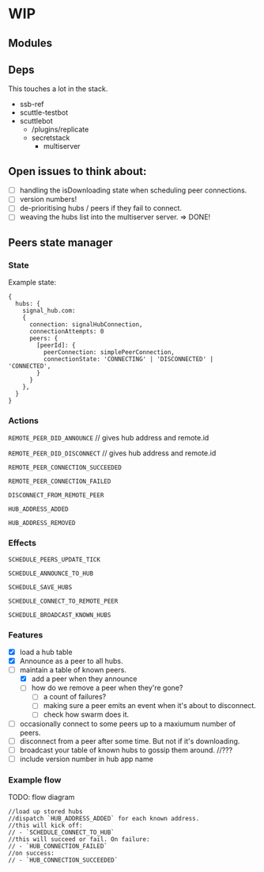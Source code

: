 # WIP

## Modules

## Deps

This touches a lot in the stack.

- ssb-ref
- scuttle-testbot
- scuttlebot
  - /plugins/replicate
  - secretstack
    - multiserver

## Open issues to think about:

- [ ] handling the isDownloading state when scheduling peer connections.
- [ ] version numbers!
- [ ] de-prioritising hubs / peers if they fail to connect. 
- [ ] weaving the hubs list into the multiserver server. => DONE!

## Peers state manager

### State

Example state:
```
{
  hubs: {
    signal_hub.com: 
    {
      connection: signalHubConnection,
      connectionAttempts: 0
      peers: {
        [peerId]: {
          peerConnection: simplePeerConnection,
          connectionState: 'CONNECTING' | 'DISCONNECTED' | 'CONNECTED',
        }
      }
    },
  }
}
```

### Actions

`REMOTE_PEER_DID_ANNOUNCE` // gives hub address and remote.id

`REMOTE_PEER_DID_DISCONNECT` // gives hub address and remote.id

`REMOTE_PEER_CONNECTION_SUCCEEDED`

`REMOTE_PEER_CONNECTION_FAILED`

`DISCONNECT_FROM_REMOTE_PEER`

`HUB_ADDRESS_ADDED`

`HUB_ADDRESS_REMOVED`

### Effects

`SCHEDULE_PEERS_UPDATE_TICK`

`SCHEDULE_ANNOUNCE_TO_HUB`

`SCHEDULE_SAVE_HUBS`

`SCHEDULE_CONNECT_TO_REMOTE_PEER`

`SCHEDULE_BROADCAST_KNOWN_HUBS`

### Features

- [x] load a hub table
- [x] Announce as a peer to all hubs.
- [ ] maintain a table of known peers.
  - [x] add a peer when they announce
  - [ ] how do we remove a peer when they're gone?
    - [ ] a count of failures?
    - [ ] making sure a peer emits an event when it's about to disconnect.
    - [ ] check how swarm does it.
- [ ] occasionally connect to some peers up to a maxiumum number of peers.
- [ ] disconnect from a peer after some time. But not if it's downloading.
- [ ] broadcast your table of known hubs to gossip them around. //??? 
- [ ] include version number in hub app name

### Example flow

TODO: flow diagram

```
//load up stored hubs
//dispatch `HUB_ADDRESS_ADDED` for each known address.
//this will kick off:
// - `SCHEDULE_CONNECT_TO_HUB`
//this will succeed or fail. On failure:
// - `HUB_CONNECTION_FAILED`
//on success:
// - `HUB_CONNECTION_SUCCEEDED`
```
